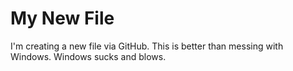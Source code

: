 # My New File

I'm creating a new file via GitHub.  This is better than messing with Windows.  Windows sucks and blows.
